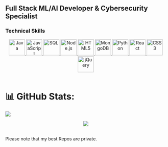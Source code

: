 ## Full Stack ML/AI Developer & Cybersecurity Specialist

### Technical Skills
<div align="center">
  <!-- Java -->
  <a href="https://www.java.com/" target="_blank">
    <img src="https://profilinator.rishav.dev/skills-assets/java-original-wordmark.svg" alt="Java" height="50" />
  </a>
  <!-- JavaScript (JS) -->
  <a href="https://www.javascript.com/" target="_blank">
    <img src="https://profilinator.rishav.dev/skills-assets/javascript-original.svg" alt="JavaScript" height="50" />
  </a>
  <!-- SQL -->
  <a href="https://www.mysql.com/" target="_blank">
    <img src="https://profilinator.rishav.dev/skills-assets/mysql-original-wordmark.svg" alt="SQL" height="50" />
  </a>
  <!-- Node.js -->
  <a href="https://nodejs.org/" target="_blank">
    <img src="https://profilinator.rishav.dev/skills-assets/nodejs-original-wordmark.svg" alt="Node.js" height="50" />
  </a>
  <!-- HTML5 -->
  <a href="https://en.wikipedia.org/wiki/HTML5" target="_blank">
    <img src="https://profilinator.rishav.dev/skills-assets/html5-original-wordmark.svg" alt="HTML5" height="50" />
  </a>
  <!-- MongoDB -->
  <a href="https://www.mongodb.com/" target="_blank">
    <img src="https://profilinator.rishav.dev/skills-assets/mongodb-original-wordmark.svg" alt="MongoDB" height="50" />
  </a>
  <!-- Python -->
  <a href="https://www.python.org/" target="_blank">
    <img src="https://profilinator.rishav.dev/skills-assets/python-original.svg" alt="Python" height="50" />
  </a>
  <!-- React -->
  <a href="https://reactjs.org/" target="_blank">
    <img src="https://profilinator.rishav.dev/skills-assets/react-original-wordmark.svg" alt="React" height="50" />
  </a>
  <!-- CSS3 -->
  <a href="https://www.w3schools.com/css/" target="_blank">
    <img src="https://profilinator.rishav.dev/skills-assets/css3-original-wordmark.svg" alt="CSS3" height="50" />
  </a>
  <!-- jQuery -->
  <a href="https://jquery.com/" target="_blank">
    <img src="https://profilinator.rishav.dev/skills-assets/jquery.png" alt="jQuery" height="50" />
  </a>
</div>
<br/> 


# 📊 GitHub Stats:
![](https://github-readme-stats.vercel.app/api/top-langs/?username=ahmedtaeha&theme=dark&hide_border=false&include_all_commits=true&count_private=true&layout=compact) 

<div align="center">
<img src="https://komarev.com/ghpvc/?username=ahmedtaeha&&style=flat-square" align="center" />
</div>  
  

<br/>

Please note that my best Repos are private.

